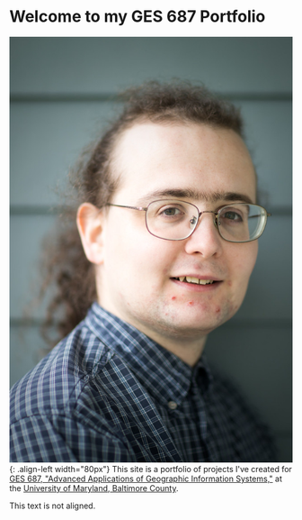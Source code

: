 <style type="text/css">
.align-left {
  display: block;
  margin-left: 20px;
  margin-right: auto;
  float: left;
}
</style>

# Welcome to my GES 687 Portfolio

![left-aligned-image](DWRowlands-Headshot.jpg){: .align-left width="80px"}
This site is a portfolio of projects I've created for [GES 687, "Advanced Applications of Geographic Information Systems,"](http://catalog.umbc.edu/preview_course_nopop.php?catoid=17&coid=51285) at the [University of Maryland, Baltimore County](https://www.umbc.edu). 

This text is not aligned.




